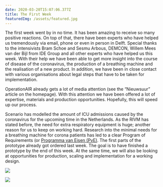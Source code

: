 ```yaml
---
date: 2020-03-20T15:07:06.377Z
title: The First Week
featuredImg: /assets/featured.jpg
---
```

The first week went by in no time. It has been amazing to receive so many positive reactions. On top of that, there have been experts who have helped us tremendously via email, phone or even in person in Delft. Special thanks to the intensivists Bram Schoe and Sesmu Arbous, DEMCON, Willem Mees van der Bijl from IDE Group and all other experts who have helped us this week. With their help we have been able to get more insight into the course of disease of the coronavirus, the production of a breathing machine and the realisation of a new product.
In addition, we have been in close contact with various organisations about legal steps that have to be taken for implementation. 

OperationAIR already gets a lot of media attention (see the “Nieuwsuur” article on the homepage). With this attention we have been offered a lot of expertise, materials and production opportunities. Hopefully, this will speed up our process.

Scenario has modelled the amount of ICU admissions caused by the coronavirus for the upcoming time in the Netherlands. As the RIVM has stated before, the need for extra respiratory equipment is huge; another reason for us to keep on working hard. Research into the minimal needs for a breathing machine for corona patients has led to a clear Program of Requirements (or [Programma van Eisen (PvE)](/ontwerpeisen). The first parts of the prototype already got ordered last week. The goal is to have finished a prototype by the end of this week. At the same time, we will also be looking at opportunities for production, scaling and implementation for a working design.

![](/assets/img_0620.jpg)

![](/assets/img_0700-2.jpg)